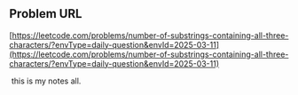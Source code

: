 # 

## Problem URL
[https://leetcode.com/problems/number-of-substrings-containing-all-three-characters/?envType=daily-question&envId=2025-03-11](https://leetcode.com/problems/number-of-substrings-containing-all-three-characters/?envType=daily-question&envId=2025-03-11)

​
this is my notes all.
